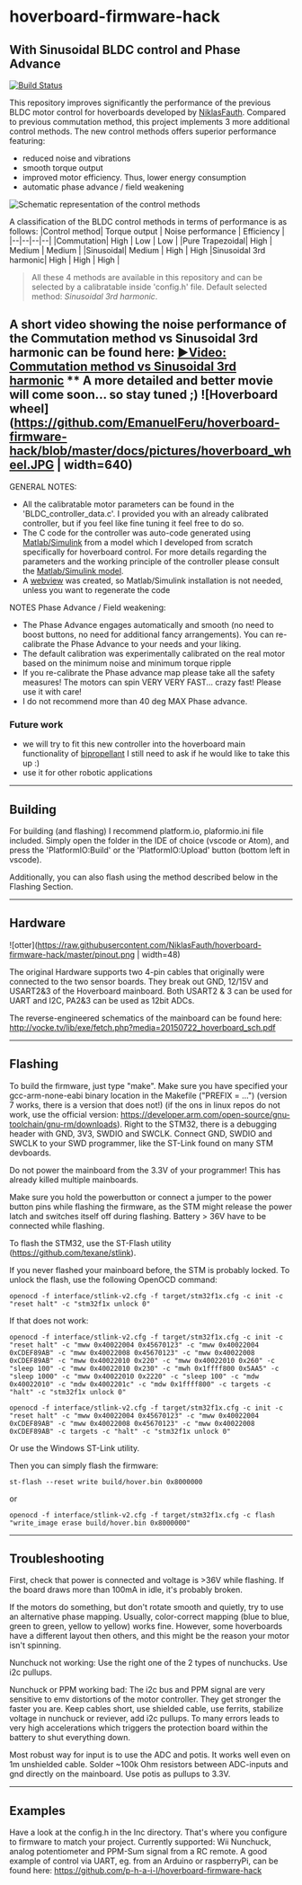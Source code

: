 # hoverboard-firmware-hack
## With Sinusoidal BLDC control and Phase Advance
[![Build Status](https://travis-ci.org/joemccann/dillinger.svg?branch=master)](https://travis-ci.org/joemccann/dillinger)

This repository improves significantly the performance of the previous BLDC motor control for hoverboards developed by [NiklasFauth](https://github.com/NiklasFauth/hoverboard-firmware-hack). Compared to previous commutation method, this project implements 3 more additional control methods. The new control methods offers superior performance featuring:
 - reduced noise and vibrations 	
 - smooth torque output 	
 - improved motor efficiency. Thus, lower energy consumption
 - automatic phase advance / field weakening

![Schematic representation of the control methods](https://github.com/EmanuelFeru/hoverboard-firmware-hack/blob/master/01_Matlab/02_Figures/control_methods.png)

A classification of the BLDC control methods in terms of performance is as follows:
|Control method| Torque output | Noise performance | Efficiency |
|--|--|--|--|
|Commutation| High | Low | Low |
|Pure Trapezoidal| High | Medium | Medium |
|Sinusoidal| Medium | High | High
|Sinusoidal 3rd harmonic| High | High | High |

> All these 4 methods are available in this repository and can be selected by a calibratable inside 'config.h' file. Default selected method: *Sinusoidal 3rd harmonic*.

A short video showing the noise performance of the Commutation method vs Sinusoidal 3rd harmonic can be found here:
[►Video: Commutation method vs Sinusoidal 3rd harmonic](https://drive.google.com/file/d/1vC_kEkp2LE2lAaMCJcmK4z2m3jrPUoBD/view)
** A more detailed and better movie will come soon... so stay tuned ;)
![Hoverboard wheel](https://github.com/EmanuelFeru/hoverboard-firmware-hack/blob/master/docs/pictures/hoverboard_wheel.JPG | width=640)
---
GENERAL NOTES:
 - All the calibratable motor parameters can be found in the 'BLDC_controller_data.c'. I provided you with an already calibrated controller, but if you feel like fine tuning it feel free to do so.
 - The C code for the controller was auto-code generated using [Matlab/Simulink](https://nl.mathworks.com/solutions/embedded-code-generation.html) from a model which I developed from scratch specifically for hoverboard control. For more details regarding the parameters and the working principle of the controller please consult the [Matlab/Simulink model](https://github.com/EmanuelFeru/hoverboard-firmware-hack/tree/master/01_Matlab).
 - A [webview](https://github.com/EmanuelFeru/hoverboard-firmware-hack/tree/master/01_Matlab/BLDC_controller_ert_rtw/html/webview) was created, so Matlab/Simulink installation is not needed, unless you want to regenerate the code

NOTES Phase Advance / Field weakening:

 - The Phase Advance engages automatically and smooth (no need to boost buttons, no need for additional fancy arrangements). You can re-calibrate the Phase Advance to your needs and your liking. 
 - The default calibration was experimentally calibrated on the real motor based on the minimum noise and minimum torque ripple
 - If you re-calibrate the Phase advance map please take all the safety measures! The motors can spin VERY VERY FAST... crazy fast! Please use it with care!
 - I do not recommend more than 40 deg MAX Phase advance. 

### Future work
 - we will try to fit this new controller into the hoverboard main functionality of [bipropellant](https://github.com/bipropellant/bipropellant-hoverboard-firmware) I still need to ask if he would like to take this up :)
 - use it for other robotic applications

---
## Building 
For building (and flashing) I recommend platform.io, plaformio.ini file included. Simply open the folder in the IDE of choice (vscode or Atom), and press the 'PlatformIO:Build' or the 'PlatformIO:Upload' button (bottom left in vscode).

Additionally, you can also flash using the method described below in the Flashing Section.

---

## Hardware
![otter](https://raw.githubusercontent.com/NiklasFauth/hoverboard-firmware-hack/master/pinout.png | width=48)

The original Hardware supports two 4-pin cables that originally were connected to the two sensor boards. They break out GND, 12/15V and USART2&3 of the Hoverboard mainboard.
Both USART2 & 3 can be used for UART and I2C, PA2&3 can be used as 12bit ADCs.

The reverse-engineered schematics of the mainboard can be found here:
http://vocke.tv/lib/exe/fetch.php?media=20150722_hoverboard_sch.pdf

---

## Flashing
To build the firmware, just type "make". Make sure you have specified your gcc-arm-none-eabi binary location in the Makefile ("PREFIX = ...") (version 7 works, there is a version that does not!) (if the ons in linux repos do not work, use the official version: https://developer.arm.com/open-source/gnu-toolchain/gnu-rm/downloads). Right to the STM32, there is a debugging header with GND, 3V3, SWDIO and SWCLK. Connect GND, SWDIO and SWCLK to your SWD programmer, like the ST-Link found on many STM devboards.

Do not power the mainboard from the 3.3V of your programmer! This has already killed multiple mainboards.

Make sure you hold the powerbutton or connect a jumper to the power button pins while flashing the firmware, as the STM might release the power latch and switches itself off during flashing. Battery > 36V have to be connected while flashing.

To flash the STM32, use the ST-Flash utility (https://github.com/texane/stlink).

If you never flashed your mainboard before, the STM is probably locked. To unlock the flash, use the following OpenOCD command:
```
openocd -f interface/stlink-v2.cfg -f target/stm32f1x.cfg -c init -c "reset halt" -c "stm32f1x unlock 0"
```

If that does not work:
```
openocd -f interface/stlink-v2.cfg -f target/stm32f1x.cfg -c init -c "reset halt" -c "mww 0x40022004 0x45670123" -c "mww 0x40022004 0xCDEF89AB" -c "mww 0x40022008 0x45670123" -c "mww 0x40022008 0xCDEF89AB" -c "mww 0x40022010 0x220" -c "mww 0x40022010 0x260" -c "sleep 100" -c "mww 0x40022010 0x230" -c "mwh 0x1ffff800 0x5AA5" -c "sleep 1000" -c "mww 0x40022010 0x2220" -c "sleep 100" -c "mdw 0x40022010" -c "mdw 0x4002201c" -c "mdw 0x1ffff800" -c targets -c "halt" -c "stm32f1x unlock 0"
```
```
openocd -f interface/stlink-v2.cfg -f target/stm32f1x.cfg -c init -c "reset halt" -c "mww 0x40022004 0x45670123" -c "mww 0x40022004 0xCDEF89AB" -c "mww 0x40022008 0x45670123" -c "mww 0x40022008 0xCDEF89AB" -c targets -c "halt" -c "stm32f1x unlock 0"
```
Or use the Windows ST-Link utility.

Then you can simply flash the firmware:
```
st-flash --reset write build/hover.bin 0x8000000
```
or
```
openocd -f interface/stlink-v2.cfg -f target/stm32f1x.cfg -c flash "write_image erase build/hover.bin 0x8000000"
```

---
## Troubleshooting
First, check that power is connected and voltage is >36V while flashing.
If the board draws more than 100mA in idle, it's probably broken.

If the motors do something, but don't rotate smooth and quietly, try to use an alternative phase mapping. Usually, color-correct mapping (blue to blue, green to green, yellow to yellow) works fine. However, some hoverboards have a different layout then others, and this might be the reason your motor isn't spinning.

Nunchuck not working: Use the right one of the 2 types of nunchucks. Use i2c pullups.

Nunchuck or PPM working bad: The i2c bus and PPM signal are very sensitive to emv distortions of the motor controller. They get stronger the faster you are. Keep cables short, use shielded cable, use ferrits, stabilize voltage in nunchuck or reviever, add i2c pullups. To many errors leads to very high accelerations which triggers the protection board within the battery to shut everything down.

Most robust way for input is to use the ADC and potis. It works well even on 1m unshielded cable. Solder ~100k Ohm resistors between ADC-inputs and gnd directly on the mainboard. Use potis as pullups to 3.3V.

---


## Examples

Have a look at the config.h in the Inc directory. That's where you configure to firmware to match your project.
Currently supported: Wii Nunchuck, analog potentiometer and PPM-Sum signal from a RC remote.
A good example of control via UART, eg. from an Arduino or raspberryPi, can be found here:
https://github.com/p-h-a-i-l/hoverboard-firmware-hack